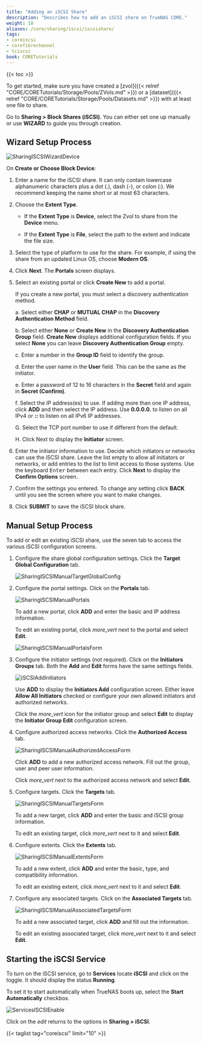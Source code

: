 ```yaml
---
title: "Adding an iSCSI Share"
description: "Describes how to add an iSCSI share on TrueNAS CORE."
weight: 10
aliases: /core/sharing/iscsi/iscsishare/
tags:
- coreiscsi
- corefibrechannel
- tciscsi
book: CORETutorials
---
```


{{< toc >}}

To get started, make sure you have created a [zvol]({{< relref "CORE/CORETutorials/Storage/Pools/ZVols.md" >}}) or a [dataset]({{< relref "CORE/CORETutorials/Storage/Pools/Datasets.md" >}}) with at least one file to share.

Go to **Sharing > Block Shares (iSCSI)**. You can either set one up manually or use **WIZARD** to guide you through creation.

## Wizard Setup Process

![SharingISCSIWizardDevice](/images/CORE/Sharing/SharingISCSIWizardDevice.png "iSCSI Wizard: Block Device")

On **Create or Choose Block Device**: 

1. Enter a name for the iSCSI share. It can only contain lowercase alphanumeric characters plus a dot (.), dash (-), or colon (:). We recommend keeping the name short or at most 63 characters. 

2. Choose the **Extent Type**.

   * If the **Extent Type** is **Device**, select the Zvol to share from the **Device** menu.
   
   * If the **Extent Type** is **File**, select the path to the extent and indicate the file size.

3. Select the type of platform to use for the share. For example, if using the share from an updated Linux OS, choose **Modern OS**.

4. Click **Next**. The **Portals** screen displays.

5. Select an existing portal or click **Create New** to add a portal. 
   
   If you create a new portal, you must select a discovery authentication method. 
   
   a. Select either **CHAP** or **MUTUAL CHAP** in the **Discovery Authentication Method** field.

   b. Select either **None** or **Create New** in the **Discovery Authentication Group** field. **Create New** displays additional configuration fields. 
      If you select **None** you can leave **Discovery Authentication Group** empty.

   c. Enter a number in the **Group ID** field to identify the group.

   d. Enter the user name in the **User** field. This can be the same as the initiator.

   e. Enter a password of 12 to 16 characters in the **Secret** field and again in **Secret (Confirm)**.

   f. Select the IP address(es) to use. If adding more than one IP address, click **ADD** and then select the IP address. 
      Use **0.0.0.0.** to listen on all IPv4 or **::** to listen on all IPv6 IP addresses.

   G. Select the TCP port number to use if different from the default.

   H. Click Next to display the **Initiator** screen.
   
6. Enter the initiator information to use. Decide which initiators or networks can use the iSCSI share. Leave the list empty to allow all initiators or networks, or add entries to the list to limit access to those systems. Use the keyboard <kbd>Enter</kbd> between each entry. Click **Next** to display the **Confirm Options** screen.

7. Confirm the settings you entered. To change any setting click **BACK** until you see the screen where you want to make changes.

8. Click **SUBMIT** to save the iSCSI block share.

## Manual Setup Process

To add or edit an existing iSCSI share, use the seven tab to access the various iSCSI configuration screens.

1. Configure the share global configuration settings. Click the **Target Global Configuration** tab.
   
   ![SharingISCSIManualTargetGlobalConfig](/images/CORE/Sharing/SharingISCSIManualTargetGlobalConfig.png "iSCSI Target Global Configuration")

2. Configure the portal settings. Click on the **Portals** tab.
   
   ![SharingISCSIManualPortals](/images/CORE/Sharing/SharingISCSIManualPortals.png "iSCSI Portal")

   To add a new portal, click **ADD** and enter the basic and IP address information.
   
   To edit an existing portal, click <i class="material-icons" aria-hidden="true" title="Options">more_vert</i> next to the portal and select **Edit**.

   ![SharingISCSIManualPortalsForm](/images/CORE/Sharing/SharingISCSIManualPortalsForm.png "iSCSI Portals Form")
   
3. Configure the initiator settings (not required). Click on the **Initiators Groups** tab. Both the **Add** and **Edit** forms have the same settings fields.
   
   ![iSCSIAddInitiators](/images/CORE/Sharing/iSCSIAddInitiators.png "iSCSI Add Initiators") 
   
   Use **ADD** to display the **Initiators Add** configuration screen. 
   Either leave **Allow All Initiators** checked or configure your own allowed initiators and authorized networks.
   
   Click the <i class="material-icons" aria-hidden="true" title="Options">more_vert</i> icon for the initiator group and select **Edit** to display the **Initiator Group Edit** configuration screen. 

4. Configure authorized access networks. Click the **Authorized Access** tab.
   
   ![SharingISCSIManualAuthorizedAccessForm](/images/CORE/Sharing/SharingISCSIManualAuthorizedAccessForm.png "iSCSI Authorized Access Form")

   Click **ADD** to add a new authorized access network. Fill out the group, user and peer user information.

   Click <i class="material-icons" aria-hidden="true" title="Options">more_vert</i> next to the authorized access network and select **Edit**.

5. Configure targets. Click the **Targets** tab.
   
   ![SharingISCSIManualTargetsForm](/images/CORE/Sharing/SharingISCSIManualTargetsForm.png "iSCSI Targets Form")

   To add a new target, click **ADD** and enter the basic and iSCSI group information.

   To edit an existing target, click <i class="material-icons" aria-hidden="true" title="Options">more_vert</i> next to it and select **Edit**.

6. Configure extents. Click the **Extents** tab.
   
   ![SharingISCSIManualExtentsForm](/images/CORE/Sharing/SharingISCSIManualExtentsForm.png "iSCSI Extents Form")

   To add a new extent, click **ADD** and enter the basic, type, and compatibility information.
   
   To edit an existing extent, click <i class="material-icons" aria-hidden="true" title="Options">more_vert</i> next to it and select **Edit**.

7. Configure any associated targets. Click on the **Associated Targets** tab.
   
   ![SharingISCSIManualAssociatedTargetsForm](/images/CORE/Sharing/SharingISCSIManualAssociatedTargetsForm.png "iSCSI Associated Targets Form")

   To add a new associated target, click **ADD** and fill out the information.

   To edit an existing associated target, click <i class="material-icons" aria-hidden="true" title="Options">more_vert</i> next to it and select **Edit**.

## Starting the iSCSI Service

To turn on the iSCSI service, go to **Services** locate **iSCSI** and click on the toggle. It should display the status **Running**.

To set it to start automatically when TrueNAS boots up, select the **Start Automatically** checkbox.

![ServicesISCSIEnable](/images/CORE/Services/ServicesISCSIEnable.png "Starting the iSCSI Service")

Click on the <i class="material-icons" aria-hidden="true" title="Configure">edit</i> returns to the options in **Sharing > iSCSI**.

{{< taglist tag="coreiscsi" limit="10" >}}
